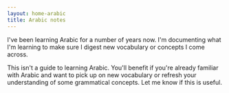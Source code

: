 ```yaml
---
layout: home-arabic
title: Arabic notes
---
```


I've been learning Arabic for a number of years now. I'm documenting what I'm learning to make sure I digest new vocabulary or concepts I come across. 

This isn't a guide to learning Arabic. You'll benefit if you're already familiar with Arabic and want to pick up on new vocabulary or refresh your understanding of some grammatical concepts. Let me know if this is useful. 
